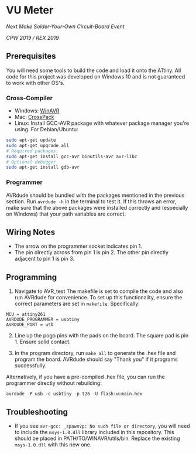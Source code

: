 # VU Meter

*Next Make Solder-Your-Own Circuit-Board Event*

*CPW 2019 / REX 2019*

## Prerequisites
You will need some tools to build the code and load it onto the ATtiny. All code for this project was developed on Windows 10 and is not guaranteed to work with other OS's. 

### Cross-Compiler
* Windows: [WinAVR](http://winavr.sourceforge.net/index.html)
* Mac: [CrossPack](http://www.obdev.at/products/crosspack/download-de.html)
* Linux: Install GCC-AVR package with whatever package manager you're using. For Debian/Ubuntu:
```bash
sudo apt-get update
sudo apt-get upgrade all
# Required packages:
sudo apt-get install gcc-avr binutils-avr avr-libc
# Optional debugger
sudo apt-get install gdb-avr
```
 
 ### Programmer
AVRdude should be bundled with the packages mentioned in the previous section. Run ```avrdude -h``` in the terminal to test it. If this throws an error, make sure that the above packages were installed correctly and (especially on Windows) that your path variables are correct.

## Wiring Notes
* The arrow on the programmer socket indicates pin 1.
* The pin directly across from pin 1 is pin 2. The other pin directly adjacent to pin 1 is pin 3. 

## Programming
1. Navigate to AVR_test The makefile is set to compile the code and also run AVRdude for convenience. To set up this functionality, ensure the correct parameters are set in ```makefile```. Specifically:
```
MCU = attiny261
AVRDUDE_PROGRAMMER = usbtiny
AVRDUDE_PORT = usb
```
2. Line up the pogo pins with the pads on the board. The square pad is pin 1. Ensure solid contact.

3. In the program directory, run ```make all``` to generate the .hex file and program the board. AVRdude should say "Thank you" if it programs successfully.

Alternatively, if you have a pre-compiled .hex file, you can run the programmer directly without rebuilding:
```
avrdude -P usb -c usbtiny -p t26 -U flash:w:main.hex
```

## Troubleshooting
* If you see ```avr-gcc: _spawnvp: No such file or directory```, you will need to include the ```msys-1.0.dll``` library included in this repository. This should be placed in PATH/TO/WINAVR/utils/bin. Replace the existing ```msys-1.0.dll``` with this new one.